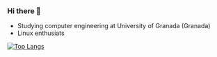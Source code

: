 ### Hi there 👋
- Studying computer engineering at University of Granada (Granada)
- Linux enthusiats


[![Top Langs](https://github-readme-stats.vercel.app/api/top-langs/?username=dduckduck&layout=donut-vertical)](https://github.com/anuraghazra/github-readme-stats)
